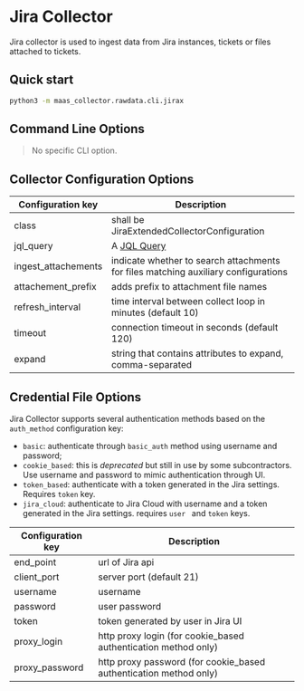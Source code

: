 # Jira Collector

Jira collector is used to ingest data from Jira instances, tickets or files attached to tickets.

## Quick start

```bash
python3 -m maas_collector.rawdata.cli.jirax
```

## Command Line Options

> No specific CLI option.

## Collector Configuration Options

| Configuration key   | Description                                                                            |
| ------------------- | -------------------------------------------------------------------------------------- |
| class               | shall be JiraExtendedCollectorConfiguration                                            |
| jql_query           | A [JQL Query](https://www.atlassian.com/software/jira/guides/jql/overview#what-is-jql) |
| ingest_attachements | indicate whether to search attachments for files matching auxiliary configurations     |
| attachement_prefix  | adds prefix to attachment file names                                                   |
| refresh_interval    | time interval between collect loop in minutes (default 10)                             |
| timeout             | connection timeout in seconds (default 120)                                            |
| expand              | string that contains attributes to expand, comma-separated                             |

## Credential File Options

Jira Collector supports several authentication methods based on the `auth_method` configuration key:

- `basic`: authenticate through `basic_auth` method using username and password;
- `cookie_based`: this is _deprecated_ but still in use by some subcontractors. Use username and password to mimic authentication through UI.
- `token_based`: authenticate with a token generated in the Jira settings. Requires `token` key.
- `jira_cloud`: authenticate to Jira Cloud with username and a token generated in the Jira settings. requires `user ` and `token` keys.

| Configuration key | Description                                                       |
| ----------------- | ----------------------------------------------------------------- |
| end_point         | url of Jira api                                                   |
| client_port       | server port (default 21)                                          |
| username          | username                                                          |
| password          | user password                                                     |
| token             | token generated by user in Jira UI                                |
| proxy_login       | http proxy login (for cookie_based authentication method only)    |
| proxy_password    | http proxy password (for cookie_based authentication method only) |
